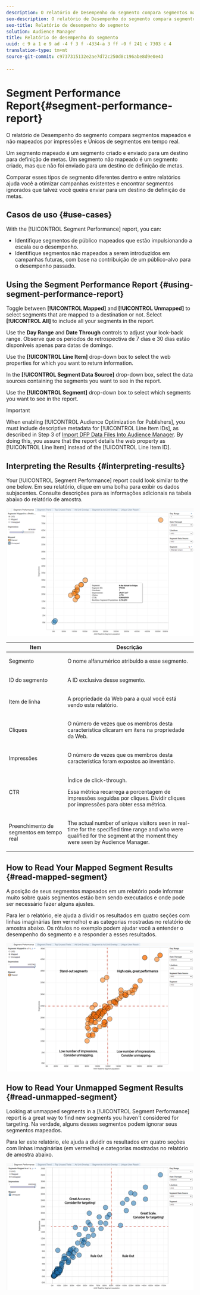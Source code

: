 ```yaml
---
description: O relatório de Desempenho do segmento compara segmentos mapeados e não mapeados por impressões e Únicos de segmentos em tempo real. Um segmento mapeado é um segmento criado e enviado para um destino para definição de metas. Um segmento não mapeado é um segmento criado, mas que não foi enviado para um destino de definição de metas. Comparar esses tipos de segmento diferentes dentro e entre relatórios ajuda você a otimizar campanhas existentes e encontrar segmentos ignorados que talvez você queira enviar para um destino de definição de metas.
seo-description: O relatório de Desempenho do segmento compara segmentos mapeados e não mapeados por impressões e Únicos de segmentos em tempo real. Um segmento mapeado é um segmento criado e enviado para um destino para definição de metas. Um segmento não mapeado é um segmento criado, mas que não foi enviado para um destino de definição de metas. Comparar esses tipos de segmento diferentes dentro e entre relatórios ajuda você a otimizar campanhas existentes e encontrar segmentos ignorados que talvez você queira enviar para um destino de definição de metas.
seo-title: Relatório de desempenho do segmento
solution: Audience Manager
title: Relatório de desempenho do segmento
uuid: c 9 a 1 e 9 ad -4 f 3 f -4334-a 3 ff -0 f 241 c 7303 c 4
translation-type: tm+mt
source-git-commit: c9737315132e2ae7d72c250d8c196abe8d9e0e43

---
```



# Segment Performance Report{#segment-performance-report}

O relatório de Desempenho do segmento compara segmentos mapeados e não mapeados por impressões e Únicos de segmentos em tempo real.

Um segmento mapeado é um segmento criado e enviado para um destino para definição de metas. Um segmento não mapeado é um segmento criado, mas que não foi enviado para um destino de definição de metas.

Comparar esses tipos de segmento diferentes dentro e entre relatórios ajuda você a otimizar campanhas existentes e encontrar segmentos ignorados que talvez você queira enviar para um destino de definição de metas.

## Casos de uso {#use-cases}

With the [!UICONTROL Segment Performance] report, you can:

* Identifique segmentos de público mapeados que estão impulsionando a escala ou o desempenho.
* Identifique segmentos não mapeados a serem introduzidos em campanhas futuras, com base na contribuição de um público-alvo para o desempenho passado.

## Using the Segment Performance Report {#using-segment-performance-report}

Toggle between **[!UICONTROL Mapped]** and **[!UICONTROL Unmapped]** to select segments that are mapped to a destination or not. Select **[!UICONTROL All]** to include all your segments in the report.

Use the **Day Range** and **Date Through** controls to adjust your look-back range. Observe que os períodos de retrospectiva de 7 dias e 30 dias estão disponíveis apenas para datas de domingo.

Use the **[!UICONTROL Line Item]** drop-down box to select the web properties for which you want to return information.

In the **[!UICONTROL Segment Data Source]** drop-down box, select the data sources containing the segments you want to see in the report.

Use the **[!UICONTROL Segment]** drop-down box to select which segments you want to see in the report.

>[!IMPORTANT]
>
>When enabling [!UICONTROL Audience Optimization for Publishers], you must include descriptive metadata for [!UICONTROL Line Item IDs], as described in Step 3 of [Import DFP Data Files Into Audience Manager](../../../reporting/audience-optimization-reports/aor-publishers/import-dfp.md). By doing this, you assure that the report details the web property as [!UICONTROL Line Item] instead of the [!UICONTROL Line Item ID].

## Interpreting the Results {#interpreting-results}

Your [!UICONTROL Segment Performance] report could look similar to the one below. Em seu relatório, clique em uma bolha para exibir os dados subjacentes. Consulte descrições para as informações adicionais na tabela abaixo do relatório de amostra.

![](assets/publisher_segment_performance.png)

<table id="table_AFE2540583C34835B04584693ADFD26A"> 
 <thead> 
  <tr> 
   <th colname="col1" class="entry"> Item </th> 
   <th colname="col2" class="entry"> Descrição </th> 
  </tr>
 </thead>
 <tbody> 
  <tr> 
   <td colname="col1"> <p>Segmento </p> </td> 
   <td colname="col2"> <p>O nome alfanumérico atribuído a esse segmento. </p> </td> 
  </tr> 
  <tr> 
   <td colname="col1"> <p>ID do segmento </p> </td> 
   <td colname="col2"> <p>A ID exclusiva desse segmento. </p> </td> 
  </tr> 
  <tr> 
   <td colname="col1"> <p>Item de linha </p> </td> 
   <td colname="col2"> <p>A propriedade da Web para a qual você está vendo este relatório. </p> </td> 
  </tr> 
  <tr> 
   <td colname="col1"> <p>Cliques </p> </td> 
   <td colname="col2"> <p>O número de vezes que os membros desta característica clicaram em itens na propriedade da Web. </p> </td> 
  </tr> 
  <tr> 
   <td colname="col1"> <p>Impressões </p> </td> 
   <td colname="col2"> <p>O número de vezes que os membros desta característica foram expostos ao inventário. </p> </td> 
  </tr> 
  <tr> 
   <td colname="col1"> <p>CTR </p> </td> 
   <td colname="col2"> <p>Índice de click-through. </p> <p>Essa métrica recarrega a porcentagem de impressões seguidas por cliques. Dividir cliques por impressões para obter essa métrica. </p> </td> 
  </tr> 
  <tr> 
   <td colname="col1"> <p>Preenchimento de segmentos em tempo real </p> </td> 
   <td colname="col2"> <p>The actual number of unique visitors seen in real-time for the specified time range and who were qualified for the segment at the moment they were seen by <span class="keyword"> Audience Manager</span>. </p> </td> 
  </tr> 
 </tbody> 
</table>

## How to Read Your Mapped Segment Results {#read-mapped-segment}

A posição de seus segmentos mapeados em um relatório pode informar muito sobre quais segmentos estão bem sendo executados e onde pode ser necessário fazer alguns ajustes.

Para ler o relatório, ele ajuda a dividir os resultados em quatro seções com linhas imaginárias (em vermelho) e as categorias mostradas no relatório de amostra abaixo. Os rótulos no exemplo podem ajudar você a entender o desempenho do segmento e a responder a esses resultados.

![](assets/publisher_segment_performance_mapped.png)

## How to Read Your Unmapped Segment Results {#read-unmapped-segment}

Looking at unmapped segments in a [!UICONTROL Segment Performance] report is a great way to find new segments you haven't considered for targeting. Na verdade, alguns desses segmentos podem ignorar seus segmentos mapeados.

Para ler este relatório, ele ajuda a dividir os resultados em quatro seções com linhas imaginárias (em vermelho) e categorias mostradas no relatório de amostra abaixo.

![](assets/publisher_segment_performance_unmapped.png)
